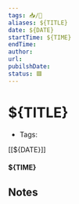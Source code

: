 ```yaml
---
tags: 📥️/📰️
aliases: ${TITLE}
date: ${DATE}
startTime: ${TIME}
endTime: 
author: 
url: 
pubilshDate:
status: 🟥
---
```


# ${TITLE}
- Tags: 

[[${DATE}]]
#### ${TIME}

## Notes
